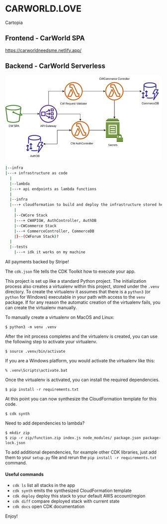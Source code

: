 # CARWORLD.LOVE
Cartopia

## Frontend - CarWorld SPA
https://carworldneedsme.netlify.app/

## Backend - CarWorld Serverless
![CarWorld System Diagram](https://github.com/matthewmsaucedo/CarWorld/blob/main/backend/CarWorldSystemDesign.jpg?raw=true)
``` sh
|--infra
|---+ infrastructure as code
  |
  |--lambda
  |---+ api endpoints as lambda functions
  |
  |--infra
  |---+ cloudformation to build and deploy the infrastructure stored here
    |
    |--CWCore Stack
    |---+ CWAPIGW, AuthController, AuthDB
    |--CWCommerce Stack
    |---+ CommerceController, CommerceDB
    |}--(CWForum Stack)?
  |
  |--tests
    |---+ idk it works on my machine
```

All payments backed by Stripe!

The `cdk.json` file tells the CDK Toolkit how to execute your app.

This project is set up like a standard Python project.  The initialization
process also creates a virtualenv within this project, stored under the `.venv`
directory.  To create the virtualenv it assumes that there is a `python3`
(or `python` for Windows) executable in your path with access to the `venv`
package. If for any reason the automatic creation of the virtualenv fails,
you can create the virtualenv manually.

To manually create a virtualenv on MacOS and Linux:

```
$ python3 -m venv .venv
```

After the init process completes and the virtualenv is created, you can use the following
step to activate your virtualenv.

```
$ source .venv/bin/activate
```

If you are a Windows platform, you would activate the virtualenv like this:

```
% .venv\Scripts\activate.bat
```

Once the virtualenv is activated, you can install the required dependencies.

```
$ pip install -r requirements.txt
```

At this point you can now synthesize the CloudFormation template for this code.

```
$ cdk synth
```

Need to add dependencies to lambda?

```
$ mkdir zip
$ zip -r zip/function.zip index.js node_modules/ package.json package-lock.json
```

To add additional dependencies, for example other CDK libraries, just add
them to your `setup.py` file and rerun the `pip install -r requirements.txt`
command.

#### Useful commands

 * `cdk ls`          list all stacks in the app
 * `cdk synth`       emits the synthesized CloudFormation template
 * `cdk deploy`      deploy this stack to your default AWS account/region
 * `cdk diff`        compare deployed stack with current state
 * `cdk docs`        open CDK documentation

Enjoy!

